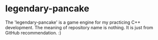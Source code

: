 # legendary-pancake
The 'legendary-pancake' is a game engine for my practicing C++ development. The meaning of repository name is nothing. It is just from GitHub recommendation. :)
